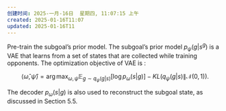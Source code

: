 ```yaml
---
创建时间: 2025-一月-16日  星期四, 11:07:15 上午
created: 2025-01-16T11:07
updated: 2025-01-16T11
---
```

Pre-train the subgoal’s prior model. The subgoal’s prior model $p_{\psi}(g | s^g)$ is a VAE that learns from a set of states that are collected while training opponents. The optimization objective of VAE is :

$$\langle \hat{\omega}, \hat{\psi} \rangle = \arg \max_{\omega, \psi} \mathbb{E}_{g \sim q_{\psi}(g | s)} \left[ \log p_{\omega}(s | g) \right] - KL \left( q_{\psi}(g | s) \| \mathcal{N}(0, 1) \right).$$

The decoder $p_{\omega}(s | g)$ is also used to reconstruct the subgoal state, as discussed in Section 5.5.
